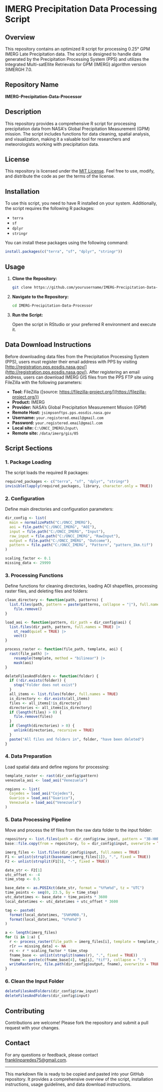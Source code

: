 # IMERG Precipitation Data Processing Script

## Overview

This repository contains an optimized R script for processing 0.25° GPM IMERG Late Precipitation data. The script is designed to handle data generated by the Precipitation Processing System (PPS) and utilizes the Integrated Multi-satEllite Retrievals for GPM (IMERG) algorithm version 3IMERGH 7.0.

## Repository Name

**IMERG-Precipitation-Data-Processor**

## Description

This repository provides a comprehensive R script for processing precipitation data from NASA's Global Precipitation Measurement (GPM) mission. The script includes functions for data cleaning, spatial analysis, and visualization, making it a valuable tool for researchers and meteorologists working with precipitation data.

## License

This repository is licensed under the [MIT License](LICENSE). Feel free to use, modify, and distribute the code as per the terms of the license.

## Installation

To use this script, you need to have R installed on your system. Additionally, the script requires the following R packages:

- `terra`
- `sf`
- `dplyr`
- `stringr`

You can install these packages using the following command:

```R
install.packages(c("terra", "sf", "dplyr", "stringr"))
```

## Usage

1. **Clone the Repository:**

   ```bash
   git clone https://github.com/yourusername/IMERG-Precipitation-Data-Processor.git
   ```

2. **Navigate to the Repository:**

   ```bash
   cd IMERG-Precipitation-Data-Processor
   ```

3. **Run the Script:**

   Open the script in RStudio or your preferred R environment and execute it.

## Data Download Instructions

Before downloading data files from the Precipitation Processing System (PPS), users must register their email address with PPS by visiting [http://registration.pps.eosdis.nasa.gov/](http://registration.pps.eosdis.nasa.gov/). After registering an email address, users can download IMERG GIS files from the PPS FTP site using FileZilla with the following parameters:

- **Tool:** FileZilla ([source: https://filezilla-project.org/](https://filezilla-project.org/))
- **Product:** IMERG
- **Provider:** NASA’s Global Precipitation Measurement Mission (GPM)
- **Remote Host:** `jsimpsonftps.pps.eosdis.nasa.gov`
- **Username:** `your.registered.email@gmail.com`
- **Password:** `your.registered.email@gmail.com`
- **Local site:** `C:\ONCC_IMERG\Input\`
- **Remote site:** `/data/imerg/gis/05`

## Script Sections

### 1. Package Loading

The script loads the required R packages:

```R
required_packages <- c("terra", "sf", "dplyr", "stringr")
invisible(lapply(required_packages, library, character.only = TRUE))
```

### 2. Configuration

Define main directories and configuration parameters:

```R
dir_config <- list(
  main = normalizePath("C:/ONCC_IMERG"),
  aoi = file.path("C:/ONCC_IMERG", "AOI"),
  input = file.path("C:/ONCC_IMERG", "Input"),
  raw_input = file.path("C:/ONCC_IMERG", "RawInput"),
  output = file.path("C:/ONCC_IMERG", "Outcome"),
  pattern = file.path("C:/ONCC_IMERG", "Pattern", "pattern_1km.tif")
)

scaling_factor <- 0.1
missing_data <- 29999
```

### 3. Processing Functions

Define functions for cleaning directories, loading AOI shapefiles, processing raster files, and deleting files and folders:

```R
clean_directory <- function(path, patterns) {
  list.files(path, pattern = paste(patterns, collapse = "|"), full.names = TRUE) |>
    file.remove()
}

load_aoi <- function(pattern, dir_path = dir_config$aoi) {
  list.files(dir_path, pattern, full.names = TRUE) |>
    st_read(quiet = TRUE) |>
    vect()
}

process_raster <- function(file_path, template, aoi) {
  rast(file_path) |>
    resample(template, method = "bilinear") |>
    mask(aoi)
}

deleteFilesAndFolders <- function(folder) {
  if (!dir.exists(folder)) {
    stop("Folder does not exist")
  }
  all_items <- list.files(folder, full.names = TRUE)
  is_directory <- dir.exists(all_items)
  files <- all_items[!is_directory]
  directories <- all_items[is_directory]
  if (length(files) > 0) {
    file.remove(files)
  }
  if (length(directories) > 0) {
    unlink(directories, recursive = TRUE)
  }
  paste("All files and folders in", folder, "have been deleted")
}
```

### 4. Data Preparation

Load spatial data and define regions for processing:

```R
template_raster <- rast(dir_config$pattern)
venezuela_aoi <- load_aoi("Venezuela")

regions <- list(
  Cojedes = load_aoi("Cojedes"),
  Guarico = load_aoi("Guarico"),
  Venezuela = load_aoi("Venezuela")
)
```

### 5. Data Processing Pipeline

Move and process the tif files from the raw data folder to the input folder:

```R
repository <- list.files(path = dir_config$raw_input, pattern = "3B-HHR.*\\.30min.tif$", full.names = TRUE)
base::file.copy(from = repository, to = dir_config$input, overwrite = TRUE, copy.mode = TRUE, copy.date = FALSE)

imerg_files <- list.files(dir_config$input, full.names = TRUE)
F1 <- unlist(strsplit(basename(imerg_files[1]), ".", fixed = TRUE))
F2 <- unlist(strsplit(F1[5], "-", fixed = TRUE))

date_str <- F2[1]
utc_offset <- -4
time_step <- 0.5

base_date <- as.POSIXct(date_str, format = "%Y%m%d", tz = "UTC")
time_points <- seq(0, 23.5, by = time_step)
utc_datetimes <- base_date + time_points * 3600
local_datetimes <- utc_datetimes + utc_offset * 3600

tag <- paste0(
  format(local_datetimes, "S%H%M00."),
  format(local_datetimes, "%Y%m%d")
)

a <- length(imerg_files)
for (i in 1:a) {
  r <- process_raster(file_path = imerg_files[i], template = template_raster, aoi = regions$Venezuela)
  r[r == missing_data] <- NA
  rc <- r * scaling_factor * time_step
  fname_base <- unlist(strsplit(names(r), ".", fixed = TRUE))
  fname <- paste(c(fname_base[4], tag[i], "tif"), collapse = ".")
  writeRaster(rc, file.path(dir_config$output, fname), overwrite = TRUE)
}
```

### 6. Clean the Input Folder

```R
deleteFilesAndFolders(dir_config$raw_input)
deleteFilesAndFolders(dir_config$input)
```

## Contributing

Contributions are welcome! Please fork the repository and submit a pull request with your changes.

## Contact

For any questions or feedback, please contact [franklinparedes75@gmail.com](franklinparedes75@gmail.com).

---

This markdown file is ready to be copied and pasted into your GitHub repository. It provides a comprehensive overview of the script, installation instructions, usage guidelines, and data download instructions.
